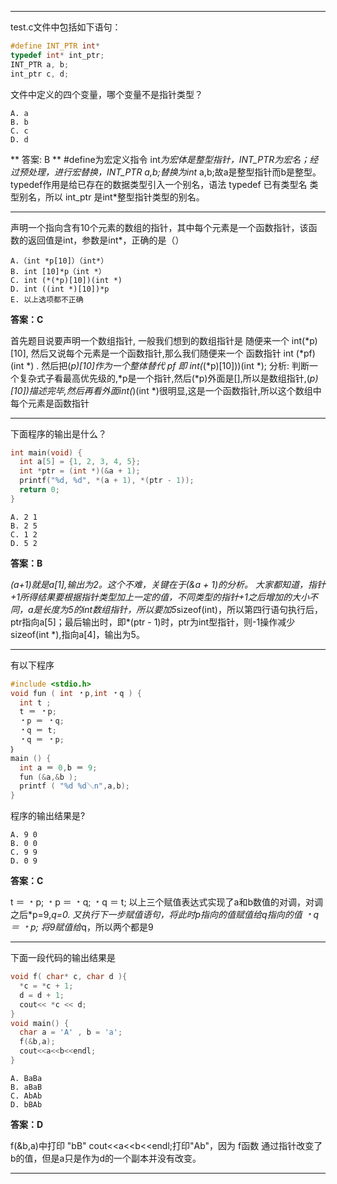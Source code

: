 ***
test.c文件中包括如下语句：
``` C
#define INT_PTR int*
typedef int* int_ptr;
INT_PTR a, b;
int_ptr c, d;
```
文件中定义的四个变量，哪个变量不是指针类型？
```
A. a
B. b
C. c
D. d
```

** 答案: B **
#define为宏定义指令 int*为宏体是整型指针，INT_PTR为宏名；经过预处理，进行宏替换，INT_PTR a,b;替换为int* a,b;故a是整型指针而b是整型。
typedef作用是给已存在的数据类型引入一个别名，语法 typedef 已有类型名 类型别名，所以 int_ptr
是int*整型指针类型的别名。
***

声明一个指向含有10个元素的数组的指针，其中每个元素是一个函数指针，该函数的返回值是int，参数是int*，正确的是（）
```
A.（int *p[10]）（int*）
B. int [10]*p（int *）
C. int (*(*p)[10])(int *)
D. int ((int *)[10])*p
E. 以上选项都不正确
```
**答案：C**

 首先题目说要声明一个数组指针,  一般我们想到的数组指针是 随便来一个 int(*p)[10],    然后又说每个元素是一个函数指针,那么我们随便来一个 函数指针  int (*pf)(int *) . 然后把(*p)[10]作为一个整体替代 pf     即   int(*(*p)[10]))(int *);    分析: 判断一个复杂式子看最高优先级的,*p是一个指针,然后(*p)外面是[],所以是数组指针,(*p)[10])描述完毕,然后再看外面int(*)(int *)很明显,这是一个函数指针,所以这个数组中每个元素是函数指针
***

下面程序的输出是什么？
``` C
int main(void) {
  int a[5] = {1, 2, 3, 4, 5};
  int *ptr = (int *)(&a + 1);
  printf("%d, %d", *(a + 1), *(ptr - 1));
  return 0;
}
```

```
A. 2 1
B. 2 5
C. 1 2
D. 5 2
```
**答案：B**

*(a+1)就是a[1],输出为2。这个不难，关键在于(&a + 1)的分析。
大家都知道，指针+1所得结果要根据指针类型加上一定的值，不同类型的指针+1之后增加的大小不同，a是长度为5的int数组指针，所以要加5*sizeof(int)，所以第四行语句执行后，ptr指向a[5]；最后输出时，即*(ptr - 1)时，ptr为int型指针，则-1操作减少sizeof(int *),指向a[4]，输出为5。
***



有以下程序
``` C
#include <stdio.h>
void fun ( int ﹡p,int ﹡q ) {
  int t ;
  t ＝ ﹡p;
  ﹡p ＝ ﹡q;
  ﹡q ＝ t;
  ﹡q ＝ ﹡p;
｝
main () {
  int a ＝ 0,b ＝ 9;
  fun (&a,&b );
  printf ( "%d %d＼n",a,b);
}
```
程序的输出结果是?


```
A. 9 0
B. 0 0
C. 9 9
D. 0 9
```

**答案：C**

t ＝ ﹡p;
﹡p ＝ ﹡q;
﹡q ＝ t;
以上三个赋值表达式实现了a和b数值的对调，对调之后*p=9,*q=0.
又执行下一步赋值语句，将此时p指向的值赋值给q指向的值
﹡q ＝ ﹡p;
将9赋值给*q，所以两个都是9

***
下面一段代码的输出结果是
``` C
void f( char* c, char d ){
  *c = *c + 1;
  d = d + 1;
  cout<< *c << d;
}
void main() {
  char a = 'A' , b = 'a';
  f(&b,a);
  cout<<a<<b<<endl;
}
```

```
A. BaBa
B. aBaB
C. AbAb
D. bBAb
```

**答案：D**

f(&b,a)中打印 "bB"
cout<<a<<b<<endl;打印"Ab"，因为 f函数 通过指针改变了b的值，但是a只是作为d的一个副本并没有改变。
***
